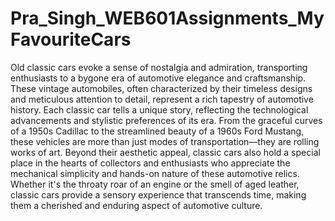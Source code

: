 # Pra_Singh_WEB601Assignments_MyFavouriteCars


Old classic cars evoke a sense of nostalgia and admiration, transporting enthusiasts to a bygone era of automotive elegance and craftsmanship. These vintage automobiles, often characterized by their timeless designs and meticulous attention to detail, represent a rich tapestry of automotive history. Each classic car tells a unique story, reflecting the technological advancements and stylistic preferences of its era. From the graceful curves of a 1950s Cadillac to the streamlined beauty of a 1960s Ford Mustang, these vehicles are more than just modes of transportation—they are rolling works of art. Beyond their aesthetic appeal, classic cars also hold a special place in the hearts of collectors and enthusiasts who appreciate the mechanical simplicity and hands-on nature of these automotive relics. Whether it's the throaty roar of an engine or the smell of aged leather, classic cars provide a sensory experience that transcends time, making them a cherished and enduring aspect of automotive culture.
